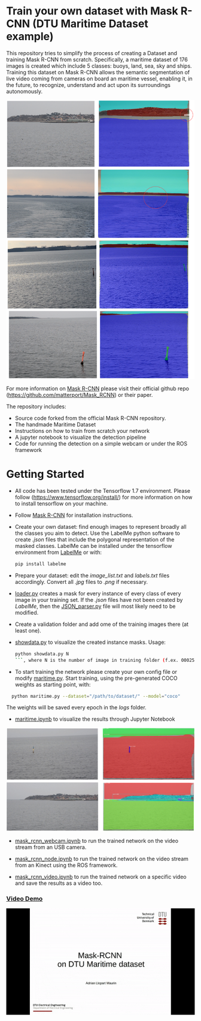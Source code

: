 # Train your own dataset with Mask R-CNN (DTU Maritime Dataset example)

This repository tries to simplify the process of creating a Dataset and training Mask R-CNN from scratch. Specifically, a maritime dataset of 176 images is created which include 5 classes: buoys, land, sea, sky and ships. Training this dataset on Mask R-CNN allows the semantic segmentation of live video coming from cameras on board an maritime vessel, enabling it, in the future, to recognize, understand and act upon its surroundings autonomously.

![Mask-RCNN on the DTU Maritime Dataset](assets/maritime_intro.png)

For more information on [Mask R-CNN](https://arxiv.org/abs/1703.06870) please visit their official github repo (https://github.com/matterport/Mask_RCNN) or their paper. 

The repository includes:
* Source code forked from the official Mask R-CNN repository.
* The handmade Maritime Dataset
* Instructions on how to train from scratch your network
* A jupyter notebook to visualize the detection pipeline
* Code for running the detection on a simple webcam or under the ROS framework

# Getting Started

* All code has been tested under the Tensorflow 1.7 environment. Please follow (https://www.tensorflow.org/install/) for more information on how to install tensorflow on your machine.

* Follow [Mask R-CNN](https://github.com/matterport/Mask_RCNN) for installation instructions.

* Create your own dataset: find enough images to represent broadly all the classes you aim to detect. Use the LabelMe python software to create *.json* files that include the polygonal representation of the masked classes. LabelMe can be installed under the tensorflow environment from [LabelMe](https://github.com/wkentaro/labelme) or with:
   ```bash
   pip install labelme
   ```

* Prepare your dataset: edit the *image_list.txt* and *labels.txt* files accordingly. Convert all *.jpg* files to *.png* if necessary.

* [loader.py](Train_own_dataset/training_codes/loader.py) creates a mask for every instance of every class of every image in your training set. If the *.json* files have not been created by *LabelMe*, then the [JSON_parser.py](Train_own_dataset/training_codes/JSON_parser.py) file will most likely need to be modified.

* Create a validation folder and add ome of the training images there (at least one).

* [showdata.py](mrcnn/showdata.py) to visualize the created instance masks. Usage:
   ```bash
   python showdata.py N
   ```, where N is the number of image in training folder (f.ex. 00025).

* To start training the network please create your own config file or modify [maritime.py](mrcnn/maritime.py). Start training, using the pre-generated COCO weights as starting point, with:
 ```bash
   python maritime.py --dataset="/path/to/dataset/" --model="coco"
   ```
The weights will be saved every epoch in the *logs* folder.

* [maritime.ipynb](mrcnn/maritime.ipynb) to visualize the results through Jupyter Notebook

![Jupyter Notebook results](assets/f_pass.png)

* [mask_rcnn_webcam.ipynb](Train_own_dataset/running_codes/mask_rcnn_webcam.py) to run the trained network on the video stream from an USB camera.

* [mask_rcnn_node.ipynb](Train_own_dataset/running_codes/mask_rcnn_node.py) to run the trained network on the video stream from an Kinect using the ROS framework.

* [mask_rcnn_video.ipynb](Train_own_dataset/running_codes/mask_rcnn_video.py) to run the trained network on a specific video and save the results as a video too.

### [Video Demo](https://www.youtube.com/watch?v=_vmKbbW1FuM)
[![Mask RCNN on DTU Maritime Dataset](assets/maritime_video.gif)](https://www.youtube.com/watch?v=_vmKbbW1FuM)

